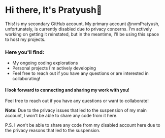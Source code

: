 # Hi there, It's Pratyush👋

This! is my secondary GitHub account. My primary account @nvmPratyush, unfortunately, is currently disabled due to privacy concerns. I'm actively working on getting it reinstated, but in the meantime, I'll be using this space to host my projects.

### Here you'll find:

 - My ongoing coding explorations
 - Personal projects I'm actively developing
 - Feel free to reach out if you have any questions or are interested in collaborating!

#### I look forward to connecting and sharing my work with you!

Feel free to reach out if you have any questions or want to collaborate!

**Note:** Due to the privacy issues that led to the suspension of my main account, I won't be able to share any code from it here.

P.S. I won't be able to share any code from my disabled account here due to the privacy reasons that led to the suspension.

